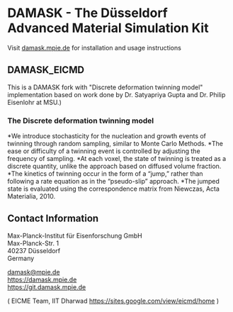 # DAMASK - The Düsseldorf Advanced Material Simulation Kit

Visit [damask.mpie.de](https://damask.mpie.de) for installation and usage instructions

## DAMASK_EICMD

This is a DAMASK fork with "Discrete deformation twinning model" implementation based on work done by Dr. Satyapriya Gupta and Dr. Philip Eisenlohr at MSU.)

### The Discrete deformation twinning model

*We introduce stochasticity for the nucleation and growth events of twinning through random sampling, similar to Monte Carlo Methods.
*The ease or difficulty of a twinning event is controlled by adjusting the frequency of sampling.
*At each voxel, the state of twinning is treated as a discrete quantity, unlike the approach based on diffused volume fraction.
*The kinetics of twinning occur in the form of a “jump,” rather than following a rate equation as in the “pseudo-slip” approach.
*The jumped state is evaluated using the correspondence matrix from Niewczas, Acta Materialia, 2010.

## Contact Information


Max-Planck-Institut für Eisenforschung GmbH  
Max-Planck-Str. 1  
40237 Düsseldorf  
Germany  

damask@mpie.de  
https://damask.mpie.de  
https://git.damask.mpie.de  


(
EICME Team, IIT Dharwad
https://sites.google.com/view/eicmd/home
)
